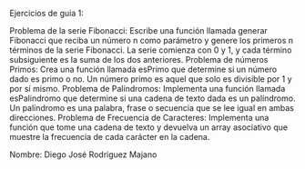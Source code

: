 Ejercicios de guia 1:


Problema de la serie Fibonacci:
Escribe una función llamada generar Fibonacci que reciba un número n como parámetro y genere los primeros n términos de la serie Fibonacci. La serie comienza con 0 y 1, y cada término subsiguiente es la suma de los dos anteriores.
Problema de números Primos:
Crea una función llamada esPrimo que determine si un número dado es primo o no. Un número primo es aquel que solo es divisible por 1 y por sí mismo.
Problema de Palíndromos:
Implementa una función llamada esPalindromo que determine si una cadena de texto dada es un palíndromo. Un palíndromo es una palabra, frase o secuencia que se lee igual en ambas direcciones.
Problema de Frecuencia de Caracteres:
Implementa una función que tome una cadena de texto y devuelva un array asociativo que muestre la frecuencia de cada carácter en la cadena.

Nombre: 
Diego José Rodríguez Majano
 
